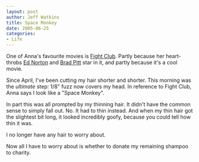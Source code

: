 ```yaml
--- 
layout: post
author: Jeff Watkins
title: Space Monkey
date: 2005-06-25
categories: 
- Life
---
```


One of Anna's favourite movies is [Fight Club][fight-club]. Partly because her heart-throbs [Ed Norton][ed] and [Brad Pitt][brad] star in it, and partly because it's a cool movie.

Since April, I've been cutting my hair shorter and shorter. This morning was the *ultimate* step: 1/8" fuzz now covers my head. In reference to Fight Club, Anna says I look like a "Space Monkey".

In part this was all prompted by my thinning hair. It didn't have the common sense to simply fall out. No. It had to thin instead. And when my thin hair got the slightest bit long, it looked incredibly goofy, because you could tell how thin it was.

I no longer have any hair to worry about.

Now all I have to worry about is whether to donate my remaining shampoo to charity.

[fight-club]: http://www.imdb.com/title/tt0137523/?fr=c2l0ZT1kZnxteD0yMHxsbT01MDB8dHQ9MXxmYj11fHBuPTB8cT1maWdodCBjbHVifGh0bWw9MXxubT0x;fc=1;ft=20;fm=1

[ed]: http://www.imdb.com/name/nm0001570/
[brad]: http://www.imdb.com/name/nm0000093/